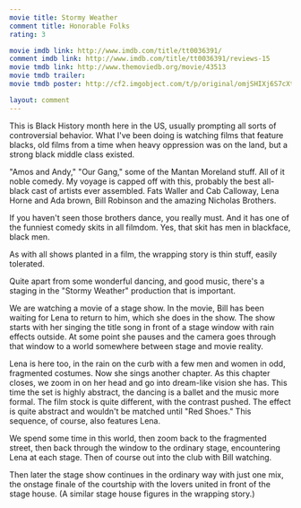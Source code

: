 ```yaml
---
movie title: Stormy Weather
comment title: Honorable Folks
rating: 3

movie imdb link: http://www.imdb.com/title/tt0036391/
comment imdb link: http://www.imdb.com/title/tt0036391/reviews-15
movie tmdb link: http://www.themoviedb.org/movie/43513
movie tmdb trailer: 
movie tmdb poster: http://cf2.imgobject.com/t/p/original/omjSHIXj6S7cXtqBH6quZrLo3D9.jpg

layout: comment
---
```


This is Black History month here in the US, usually prompting all sorts of controversial behavior. What I've been doing is watching films that feature blacks, old films from a time when heavy oppression was on the land, but a strong black middle class existed.

"Amos and Andy," "Our Gang," some of the Mantan Moreland stuff. All of it noble comedy. My voyage is capped off with this, probably the best all-black cast of artists ever assembled. Fats Waller and Cab Calloway, Lena Horne and Ada brown, Bill Robinson and the amazing Nicholas Brothers.

If you haven't seen those brothers dance, you really must. And it has one of the funniest comedy skits in all filmdom. Yes, that skit has men in blackface, black men.

As with all shows planted in a film, the wrapping story is thin stuff, easily tolerated.

Quite apart from some wonderful dancing, and good music, there's a staging in the "Stormy Weather" production that is important.

We are watching a movie of a stage show. In the movie, Bill has been waiting for Lena to return to him, which she does in the show. The show starts with her singing the title song in front of a stage window with rain effects outside. At some point she pauses and the camera goes through that window to a world somewhere between stage and movie reality. 

Lena is here too, in the rain on the curb with a few men and women in odd, fragmented costumes. Now she sings another chapter. As this chapter closes, we zoom in on her head and go into dream-like vision she has. This time the set is highly abstract, the dancing is a ballet and the music more formal. The film stock is quite different, with the contrast pushed. The effect is quite abstract and wouldn't be matched until "Red Shoes." This sequence, of course, also features Lena. 

We spend some time in this world, then zoom back to the fragmented street, then back through the window to the ordinary stage, encountering Lena at each stage. Then of course out into the club with Bill watching.

Then later the stage show continues in the ordinary way with just one mix, the onstage finale of the courtship with the lovers united in front of the stage house. (A similar stage house figures in the wrapping story.)